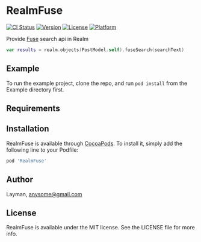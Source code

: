 # RealmFuse

[![CI Status](https://img.shields.io/travis/anysome/RealmFuse.svg?style=flat)](https://travis-ci.org/anysome/RealmFuse)
[![Version](https://img.shields.io/cocoapods/v/RealmFuse.svg?style=flat)](https://cocoapods.org/pods/RealmFuse)
[![License](https://img.shields.io/cocoapods/l/RealmFuse.svg?style=flat)](https://cocoapods.org/pods/RealmFuse)
[![Platform](https://img.shields.io/cocoapods/p/RealmFuse.svg?style=flat)](https://cocoapods.org/pods/RealmFuse)

Provide [Fuse](https://github.com/krisk/fuse-swift) search api in Realm

```swift
var results = realm.objects(PostModel.self).fuseSearch(searchText)
```

## Example

To run the example project, clone the repo, and run `pod install` from the Example directory first.

## Requirements

## Installation

RealmFuse is available through [CocoaPods](https://cocoapods.org). To install
it, simply add the following line to your Podfile:

```ruby
pod 'RealmFuse'
```

## Author

Layman, anysome@gmail.com

## License

RealmFuse is available under the MIT license. See the LICENSE file for more info.
